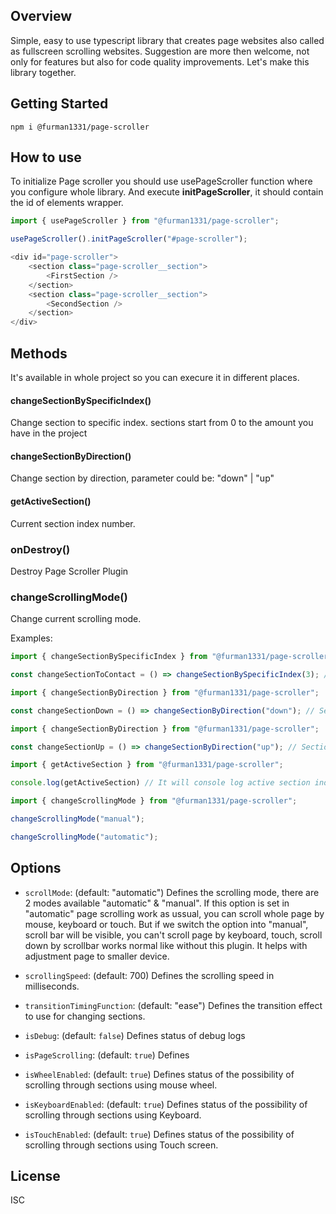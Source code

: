 ## Overview

Simple, easy to use typescript library that creates page websites also called as fullscreen scrolling websites. Suggestion are more then welcome, not only for features but also for code quality improvements. Let's make this library together.

## Getting Started

```
npm i @furman1331/page-scroller
```

## How to use

To initialize Page scroller you should use usePageScroller function where you configure whole library. And execute <strong>initPageScroller</strong>, it should contain the id of elements wrapper.

```javascript
import { usePageScroller } from "@furman1331/page-scroller";

usePageScroller().initPageScroller("#page-scroller");

<div id="page-scroller">
    <section class="page-scroller__section">
        <FirstSection />
    </section>
    <section class="page-scroller__section">
        <SecondSection />
    </section>
</div>
```

## Methods
It's available in whole project so you can execure it in different places.

#### changeSectionBySpecificIndex()
Change section to specific index. sections start from 0 to the amount you have in the project

#### changeSectionByDirection()
Change section by direction, parameter could be: "down" | "up"

#### getActiveSection()
Current section index number.

### onDestroy()
Destroy Page Scroller Plugin

### changeScrollingMode()
Change current scrolling mode.

Examples:
```javascript
import { changeSectionBySpecificIndex } from "@furman1331/page-scroller";

const changeSectionToContact = () => changeSectionBySpecificIndex(3); // In this case Contact Section is the 4th.
```

```javascript
import { changeSectionByDirection } from "@furman1331/page-scroller";

const changeSectionDown = () => changeSectionByDirection("down"); // Section down
```

```javascript
import { changeSectionByDirection } from "@furman1331/page-scroller";

const changeSectionUp = () => changeSectionByDirection("up"); // Section up
```

```javascript
import { getActiveSection } from "@furman1331/page-scroller";

console.log(getActiveSection) // It will console log active section index.
```

```javascript
import { changeScrollingMode } from "@furman1331/page-scroller";

changeScrollingMode("manual");

changeScrollingMode("automatic");
```

## Options

- `scrollMode`: (default: "automatic") Defines the scrolling mode, there are 2 modes available "automatic" & "manual". If this option is set in "automatic" page scrolling work as ussual, you can scroll whole page by mouse, keyboard or touch. But if we switch the option into "manual", scroll bar will be visible, you can't scroll page by keyboard, touch, scroll down by scrollbar works normal like without this plugin. It helps with adjustment page to smaller device.

- `scrollingSpeed`: (default: 700) Defines the scrolling speed in milliseconds.

- `transitionTimingFunction`: (default: "ease") Defines the transition effect to use for changing sections.

- `isDebug`: (default: `false`) Defines status of debug logs

- `isPageScrolling`: (default: `true`) Defines

- `isWheelEnabled`: (default: `true`) Defines status of the possibility of scrolling through sections using mouse wheel.

- `isKeyboardEnabled`: (default: `true`) Defines status of the possibility of scrolling through sections using Keyboard.

- `isTouchEnabled`: (default: `true`) Defines status of the possibility of scrolling through sections using Touch screen.


## License

ISC